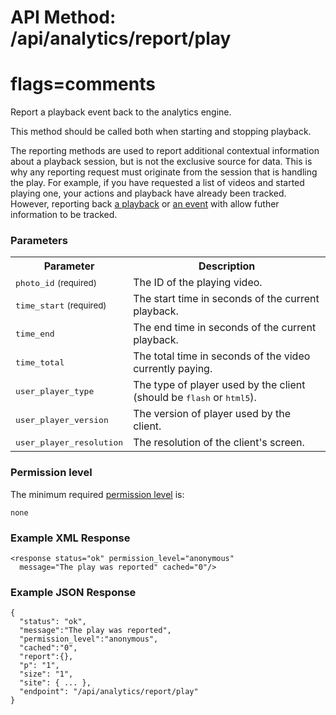 # API Method: /api/analytics/report/play
# flags=comments

Report a playback event back to the analytics engine. 

This method should be called both when starting and stopping playback.

The reporting methods are used to report additional contextual information about a playback session, but is not the exclusive source for data. This is why any reporting request must originate from the session that is handling the play. For example, if you have requested a list of videos and started playing one, your actions and playback have already been tracked. However, reporting back [a playback](analytics-report-play) or [an event](analytics-report-event) with allow futher information to be tracked.


### Parameters

<table class="pretty">
  <tr><th>Parameter</th><th>Description</th></tr>
  <tr><td><tt>photo_id</tt> <small>(required)</small></td><td>The ID of the playing video.</td></tr>
  <tr><td><tt>time_start</tt> <small>(required)</small></td><td>The start time in seconds of the current playback.</td></tr>
  <tr><td><tt>time_end</tt></td><td>The end time in seconds of the current playback.</td></tr>
  <tr><td><tt>time_total</tt></td><td>The total time in seconds of the video currently paying.</td></tr>
  <tr><td><tt>user_player_type</tt></td><td>The type of player used by the client (should be <tt>flash</tt> or <tt>html5</tt>).</td></tr>
  <tr><td><tt>user_player_version</tt></td><td>The version of player used by the client.</td></tr>
  <tr><td><tt>user_player_resolution</tt></td><td>The resolution of the client's screen.</td></tr>
</table>

### Permission level 

The minimum required [permission level](index#permission-level) is:

    none


### Example XML Response

    <response status="ok" permission_level="anonymous" 
      message="The play was reported" cached="0"/>

### Example JSON Response

    {
      "status": "ok", 
      "message":"The play was reported",
      "permission_level":"anonymous",
      "cached":"0",
      "report":{},
      "p": "1",
      "size": "1",
      "site": { ... },
      "endpoint": "/api/analytics/report/play"
    }
